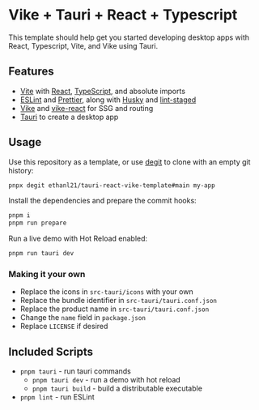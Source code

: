 # Vike + Tauri + React + Typescript

This template should help get you started developing desktop apps with React, Typescript, Vite, and Vike using Tauri.

## Features

- [Vite](http://vitejs.dev) with [React](http://react.dev), [TypeScript](https://www.typescriptlang.org), and absolute imports
- [ESLint](https://eslint.org) and [Prettier](https://prettier.io), along with [Husky](https://github.com/typicode/husky) and [lint-staged](https://github.com/lint-staged/lint-staged)
- [Vike](https://vike.dev) and [vike-react](https://github.com/vikejs/vike-react) for SSG and routing
- [Tauri](https://tauri.app) to create a desktop app

## Usage

Use this repository as a template, or use [degit](https://github.com/Rich-Harris/degit) to clone with an empty git history:

```sh
pnpx degit ethanl21/tauri-react-vike-template#main my-app
```

Install the dependencies and prepare the commit hooks:

```sh
pnpm i
pnpm run prepare
```

Run a live demo with Hot Reload enabled:

```sh
pnpm run tauri dev
```

### Making it your own

- Replace the icons in `src-tauri/icons` with your own
- Replace the bundle identifier in `src-tauri/tauri.conf.json`
- Replace the product name in `src-tauri/tauri.conf.json`
- Change the `name` field in `package.json`
- Replace `LICENSE` if desired

## Included Scripts

- `pnpm tauri` - run tauri commands
  - `pnpm tauri dev` - run a demo with hot reload
  - `pnpm tauri build` - build a distributable executable
- `pnpm lint` - run ESLint

